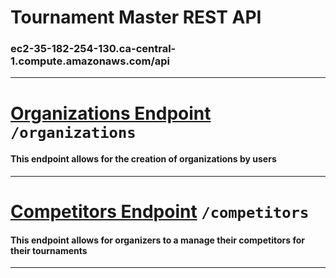 # Tournament Master REST API
### ec2-35-182-254-130.ca-central-1.compute.amazonaws.com/api
---
# [Organizations Endpoint](./Organizations.md) `/organizations`
#### This endpoint allows for the creation of organizations by users
---
# [Competitors Endpoint](./Competitors.md) `/competitors`
#### This endpoint allows for organizers to a manage their competitors for their tournaments
---

